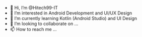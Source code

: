 - 👋 Hi, I’m @Hitech99-IT
- 👀 I’m interested in Android Development and UI/UX Design
- 🌱 I’m currently learning Kotlin (Android Studio) and UI Design
- 💞️ I’m looking to collaborate on ...
- 📫 How to reach me ...

<!---
Hitech99-IT/Hitech99-IT is a ✨ special ✨ repository because its `README.md` (this file) appears on your GitHub profile.
You can click the Preview link to take a look at your changes.
--->
